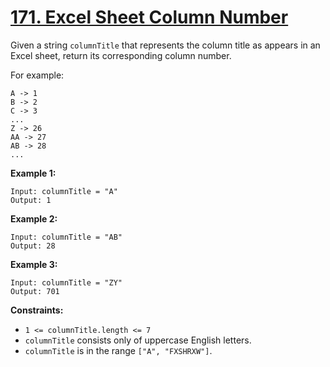 # [171. Excel Sheet Column Number](https://leetcode.com/problems/excel-sheet-column-number/description/)

Given a string `columnTitle` that represents the column title as appears in an Excel sheet, return its corresponding column number.

For example:

```
A -> 1
B -> 2
C -> 3
...
Z -> 26
AA -> 27
AB -> 28 
...
```

**Example 1:** 

```
Input: columnTitle = "A"
Output: 1
```

**Example 2:** 

```
Input: columnTitle = "AB"
Output: 28
```

**Example 3:** 

```
Input: columnTitle = "ZY"
Output: 701
```

**Constraints:** 

- `1 <= columnTitle.length <= 7`
- `columnTitle` consists only of uppercase English letters.
- `columnTitle` is in the range `["A", "FXSHRXW"]`.